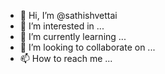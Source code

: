- 👋 Hi, I’m @sathishvettai
- 👀 I’m interested in ...
- 🌱 I’m currently learning ...
- 💞️ I’m looking to collaborate on ...
- 📫 How to reach me ...

<!---
sathishvettai/sathishvettai is a ✨ special ✨ repository because its `README.md` (this file) appears on your GitHub profile.
You can click the Preview link to take a look at your changes.
--->
